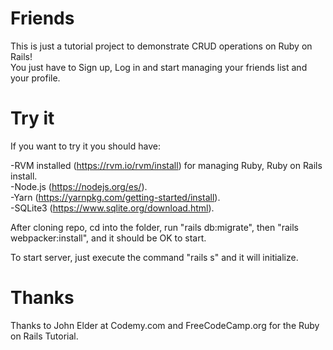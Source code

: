 # Friends

This is just a tutorial project to demonstrate CRUD operations on Ruby on Rails!  
You just have to Sign up, Log in and start managing your friends list and your profile.

# Try it

If you want to try it you should have:

-RVM installed (https://rvm.io/rvm/install) for managing Ruby, Ruby on Rails install.  
-Node.js (https://nodejs.org/es/).  
-Yarn (https://yarnpkg.com/getting-started/install).  
-SQLite3 (https://www.sqlite.org/download.html).

After cloning repo, cd into the folder, run "rails db:migrate", then "rails webpacker:install", and it should be OK to start.

To start server, just execute the command "rails s" and it will initialize.

# Thanks

Thanks to John Elder at Codemy.com and FreeCodeCamp.org for the Ruby on Rails Tutorial.
